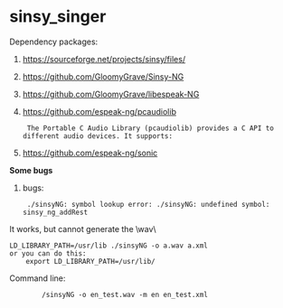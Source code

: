 # sinsy_singer

Dependency packages:

1. https://sourceforge.net/projects/sinsy/files/
1. https://github.com/GloomyGrave/Sinsy-NG
1. https://github.com/GloomyGrave/libespeak-NG
1. https://github.com/espeak-ng/pcaudiolib
    
        The Portable C Audio Library (pcaudiolib) provides a C API to different audio devices. It supports:
    
1. https://github.com/espeak-ng/sonic

**Some bugs**

1. bugs:

        ./sinsyNG: symbol lookup error: ./sinsyNG: undefined symbol: sinsy_ng_addRest

It works, but cannot generate the \wav\

    LD_LIBRARY_PATH=/usr/lib ./sinsyNG -o a.wav a.xml 
    or you can do this:
        export LD_LIBRARY_PATH=/usr/lib/


Command line:
            
            /sinsyNG -o en_test.wav -m en en_test.xml
